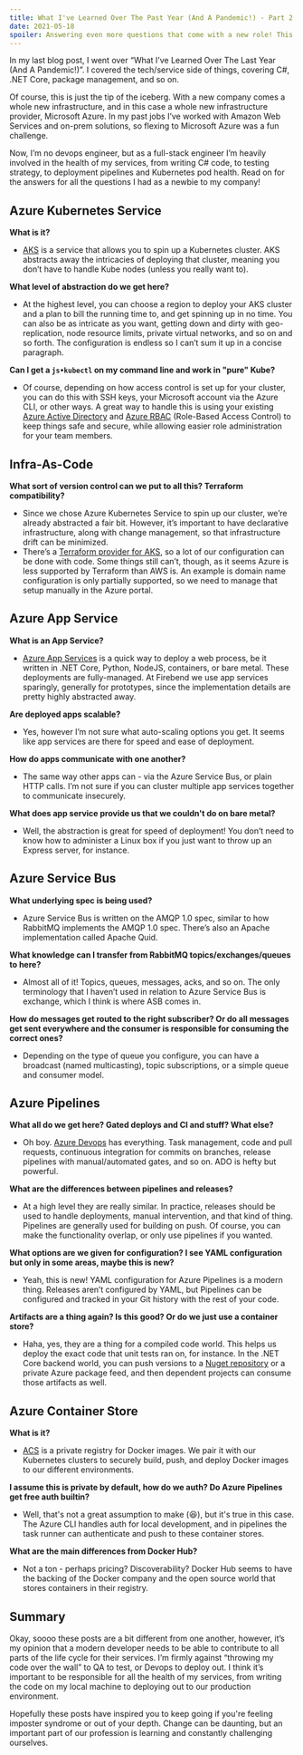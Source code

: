```yaml
---
title: What I've Learned Over The Past Year (And A Pandemic!) - Part 2 - Infrastructure
date: 2021-05-18
spoiler: Answering even more questions that come with a new role! This time, more questions about the infrastructure and "meta" programming side of things.
---
```

In my last blog post, I went over “What I’ve Learned Over The Last Year (And A Pandemic!)”. I covered the tech/service side of things, covering C#, .NET Core, package management, and so on.

Of course, this is just the tip of the iceberg. With a new company comes a whole new infrastructure, and in this case a whole new infrastructure provider, Microsoft Azure. In my past jobs I’ve worked with Amazon Web Services and on-prem solutions, so flexing to Microsoft Azure was a fun challenge.

Now, I’m no devops engineer, but as a full-stack engineer I’m heavily involved in the health of my services, from writing C# code, to testing strategy, to deployment pipelines and Kubernetes pod health. Read on for the answers for all the questions I had as a newbie to my company!

## Azure Kubernetes Service
**What is it?**
- [AKS](https://azure.microsoft.com/en-us/services/kubernetes-service/) is a service that allows you to spin up a Kubernetes cluster. AKS abstracts away the intricacies of deploying that cluster, meaning you don’t have to handle Kube nodes (unless you really want to).

**What level of abstraction do we get here?**
- At the highest level, you can choose a region to deploy your AKS cluster and a plan to bill the running time to, and get spinning up in no time. You can also be as intricate as you want, getting down and dirty with geo-replication, node resource limits, private virtual networks, and so on and so forth. The configuration is endless so I can’t sum it up in a concise paragraph.

**Can I get a `js•kubectl` on my command line and work in "pure" Kube?**
- Of course, depending on how access control is set up for your cluster, you can do this with SSH keys, your Microsoft account via the Azure CLI, or other ways. A great way to handle this is using your existing [Azure Active Directory](https://azure.microsoft.com/en-us/services/active-directory/) and [Azure RBAC](https://docs.microsoft.com/en-us/azure/role-based-access-control/overview) (Role-Based Access Control) to keep things safe and secure, while allowing easier role administration for your team members.

## Infra-As-Code
**What sort of version control can we put to all this? Terraform compatibility?**
- Since we chose Azure Kubernetes Service to spin up our cluster, we’re already abstracted a fair bit. However, it’s important to have declarative infrastructure, along with change management, so that infrastructure drift can be minimized.
- There’s a [Terraform provider for AKS](https://registry.terraform.io/providers/hashicorp/azurerm/latest/docs/resources/kubernetes_cluster), so a lot of our configuration can be done with code. Some things still can’t, though, as it seems Azure is less supported by Terraform than AWS is. An example is domain name configuration is only partially supported, so we need to manage that setup manually in the Azure portal.

## Azure App Service
**What is an App Service?**
- [Azure App Services](https://azure.microsoft.com/en-us/services/app-service/) is a quick way to deploy a web process, be it written in .NET Core, Python, NodeJS, containers, or bare metal. These deployments are fully-managed. At Firebend we use app services sparingly, generally for prototypes, since the implementation details are pretty highly abstracted away.

**Are deployed apps scalable?**
- Yes, however I’m not sure what auto-scaling options you get. It seems like app services are there for speed and ease of deployment.

**How do apps communicate with one another?**
- The same way other apps can - via the Azure Service Bus, or plain HTTP calls. I’m not sure if you can cluster multiple app services together to communicate insecurely.

**What does app service provide us that we couldn't do on bare metal?**
- Well, the abstraction is great for speed of deployment! You don’t need to know how to administer a Linux box if you just want to throw up an Express server, for instance.

## Azure Service Bus
**What underlying spec is being used?**
- Azure Service Bus is written on the AMQP 1.0 spec, similar to how RabbitMQ implements the AMQP 1.0 spec. There’s also an Apache implementation called Apache Quid.

**What knowledge can I transfer from RabbitMQ topics/exchanges/queues to here?**
- Almost all of it! Topics, queues, messages, acks, and so on. The only terminology that I haven’t used in relation to Azure Service Bus is exchange, which I think is where ASB comes in.

**How do messages get routed to the right subscriber? Or do all messages get sent everywhere and the consumer is responsible for consuming the correct ones?**
- Depending on the type of queue you configure, you can have a broadcast (named multicasting), topic subscriptions, or a simple queue and consumer model.

## Azure Pipelines
**What all do we get here? Gated deploys and CI and stuff? What else?**
- Oh boy. [Azure Devops](https://azure.microsoft.com/en-us/services/devops/) has everything. Task management, code and pull requests, continuous integration for commits on branches, release pipelines with manual/automated gates, and so on. ADO is hefty but powerful.

**What are the differences between pipelines and releases?**
- At a high level they are really similar. In practice, releases should be used to handle deployments, manual intervention, and that kind of thing. Pipelines are generally used for building on push. Of course, you can make the functionality overlap, or only use pipelines if you wanted.

**What options are we given for configuration? I see YAML configuration but only in some areas, maybe this is new?**
- Yeah, this is new! YAML configuration for Azure Pipelines is a modern thing. Releases aren’t configured by YAML, but Pipelines can be configured and tracked in your Git history with the rest of your code.

**Artifacts are a thing again? Is this good? Or do we just use a container store?**
- Haha, yes, they are a thing for a compiled code world. This helps us deploy the exact code that unit tests ran on, for instance. In the .NET Core backend world, you can push versions to a [Nuget repository](https://nuget.org) or a private Azure package feed, and then dependent projects can consume those artifacts as well.

## Azure Container Store
**What is it?**
- [ACS](https://azure.microsoft.com/en-us/services/container-registry/) is a private registry for Docker images. We pair it with our Kubernetes clusters to securely build, push, and deploy Docker images to our different environments.

**I assume this is private by default, how do we auth? Do Azure Pipelines get free auth builtin?**
- Well, that's not a great assumption to make (😆), but it's true in this case. The Azure CLI handles auth for local development, and in pipelines the task runner can authenticate and push to these container stores.

**What are the main differences from Docker Hub?**
- Not a ton - perhaps pricing? Discoverability? Docker Hub seems to have the backing of the Docker company and the open source world that stores containers in their registry.


## Summary
Okay, soooo these posts are a bit different from one another, however, it’s my opinion that a modern developer needs to be able to contribute to all parts of the life cycle for their services. I’m firmly against “throwing my code over the wall” to QA to test, or Devops to deploy out. I think it’s important to be responsible for all the health of my services, from writing the code on my local machine to deploying out to our production environment.

Hopefully these posts have inspired you to keep going if you're feeling imposter syndrome or out of your depth. Change can be daunting, but an important part of our profession is learning and constantly challenging ourselves.
